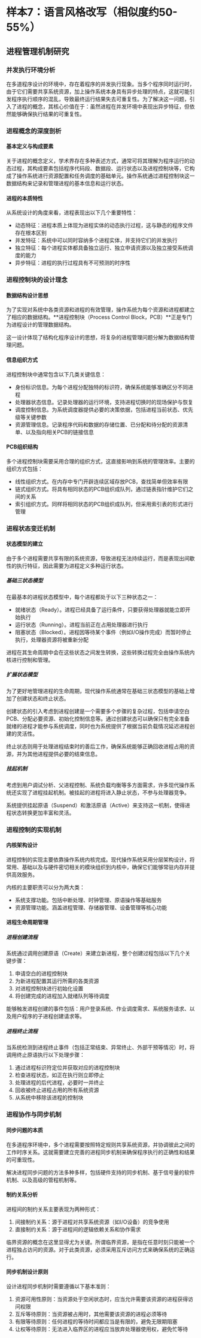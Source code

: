 # 样本7：语言风格改写（相似度约50-55%）

## 进程管理机制研究

### 并发执行环境分析

在多道程序设计的环境中，存在着程序的并发执行现象。当多个程序同时运行时，由于它们需要共享系统资源，加上操作系统本身具有异步处理的特点，这就可能引发程序执行顺序的混乱，导致最终运行结果失去可重复性。为了解决这一问题，引入了进程的概念，其核心价值在于：虽然进程在并发环境中表现出异步特征，但依然能够确保执行结果的可重复性。

### 进程概念的深度剖析

#### 基本定义与构成要素

关于进程的概念定义，学术界存在多种表述方式，通常可将其理解为程序运行的动态过程，其构成要素包括程序代码段、数据段、运行状态以及进程控制块等，它构成了操作系统进行资源配置和任务调度的基础单元。操作系统通过进程控制块这一数据结构来记录和管理进程的基本信息和运行状态。

#### 进程的本质特性

从系统设计的角度来看，进程表现出以下几个重要特性：

- 动态特征：进程本质上体现为进程实体的动态执行过程，这与静态的程序文件存在根本区别
- 并发特征：系统中可以同时容纳多个进程实体，并支持它们的并发执行
- 独立特征：每个进程实体都具备独立运行、独立申请资源以及独立接受系统调度的能力
- 异步特征：进程的执行过程具有不可预测的时序性

### 进程控制块的设计理念

#### 数据结构设计思想

为了实现对系统中各类资源和进程的有效管理，操作系统为每个资源和进程都建立了相应的数据结构。**进程控制块（Process Control Block，PCB）**正是专门为进程设计的管理数据结构。

这一设计体现了结构化程序设计的思想，将复杂的进程管理问题分解为数据结构管理问题。

#### 信息组织方式

进程控制块中通常包含以下几类关键信息：

- 身份标识信息。为每个进程分配独特的标识符，确保系统能够准确区分不同进程
- 处理器状态信息。记录处理器的运行环境，支持进程切换时的现场保护与恢复
- 调度控制信息。为系统调度器提供必要的决策依据，包括进程当前状态、优先级等关键参数
- 资源管理信息。记录程序代码和数据的存储位置、已分配和待分配的资源清单、以及指向相关PCB的链接信息

#### PCB组织结构

多个进程控制块需要采用合理的组织方式，这直接影响到系统的管理效率。主要的组织方式包括：

- 线性组织方式。在内存中专门开辟连续区域存放PCB，查找简单但效率有限
- 链式组织方式。将具有相同状态的PCB组织成队列，通过链表指针维护它们之间的关系
- 索引组织方式。同样将相同状态的PCB组织成队列，但采用索引表的形式进行管理

### 进程状态变迁机制

#### 状态模型的建立

由于多个进程需要共享有限的系统资源，导致进程无法持续运行，而是表现出间歇性的执行特征，因此需要为进程定义多种运行状态。

##### 基础三状态模型

在最基本的进程状态模型中，每个进程都处于以下三种状态之一：

- 就绪状态（Ready）。进程已经具备了运行条件，只要获得处理器就能立即开始执行
- 运行状态（Running）。进程当前正在占用处理器进行执行
- 阻塞状态（Blocked）。进程因等待某个事件（例如I/O操作完成）而暂时停止执行，处理器资源将被重新分配

进程在其生命周期中会在这些状态之间发生转换，这些转换过程完全由操作系统内核进行控制和管理。

##### 扩展状态模型

为了更好地管理进程的生命周期，现代操作系统通常在基础三状态模型的基础上增加了创建状态和终止状态。

创建状态的引入考虑到进程创建是一个需要多个步骤的复杂过程，包括申请空白PCB、分配必要资源、初始化控制信息等。通过创建状态可以确保只有完全准备就绪的进程才能参与系统调度，同时也为系统提供了根据当前负载情况延迟进程创建的灵活性。

终止状态则用于处理进程结束时的善后工作，确保系统能够正确回收进程占用的资源，并为其他进程提供必要的结束信息。

##### 挂起机制

考虑到用户调试分析、父进程控制、系统负载均衡等多方面需求，许多现代操作系统还实现了进程挂起机制。被挂起的进程将进入静止状态，不参与处理器竞争。

系统提供挂起原语（Suspend）和激活原语（Active）来支持这一机制，使得进程状态转换更加丰富和灵活。

### 进程控制的实现机制

#### 内核架构设计

进程控制的实现主要依靠操作系统内核完成。现代操作系统采用分层架构设计，将常用、基础以及与硬件密切相关的模块组织到内核中，确保它们能够常驻内存并提供高效服务。

内核的主要职责可以分为两大类：

- 系统支撑功能。包括中断处理、时钟管理、原语操作等基础服务
- 资源管理功能。涵盖进程管理、存储器管理、设备管理等核心功能

#### 进程生命周期管理

##### 进程创建流程

系统通过调用创建原语（Create）来建立新进程，整个创建过程包括以下几个关键步骤：

1. 申请空白的进程控制块
2. 为新进程配置其运行所需的各类资源
3. 对进程控制块进行初始化设置
4. 将创建完成的进程加入就绪队列等待调度

能够触发进程创建的事件包括：用户登录系统、作业调度需求、系统服务请求、以及用户程序的子进程创建请求等。

##### 进程终止流程

当系统检测到进程终止事件（包括正常结束、异常终止、外部干预等情况）时，将调用终止原语执行以下处理步骤：

1. 通过进程标识符定位并获取对应的进程控制块
2. 检查进程状态，如正在执行则立即停止
3. 处理进程的后代进程，必要时一并终止
4. 回收被终止进程占用的所有系统资源
5. 从系统中移除该进程的控制块

### 进程协作与同步机制

#### 同步问题的本质

在多道程序环境中，多个进程需要按照特定规则共享系统资源，并协调彼此之间的工作时序关系。这就需要建立完善的进程同步机制来确保程序执行的正确性和结果的可重现性。

解决进程同步问题的方法多种多样，包括硬件支持的同步机制、基于信号量的软件机制、以及高级的管程机制等。

#### 制约关系分析

进程间的制约关系主要表现为两种形式：

1. 间接制约关系：源于进程对共享系统资源（如I/O设备）的竞争使用
2. 直接制约关系：源于进程间的逻辑依赖关系和协作需求

临界资源的概念在这里显得尤为关键。所谓临界资源，是指在任意时刻只能被一个进程独占访问的资源。对于此类资源，必须采用互斥访问方式来确保系统的正确运行。

#### 同步机制设计原则

设计进程同步机制时需要遵循以下基本准则：

1. 资源可用性原则：当资源处于空闲状态时，应当允许需要该资源的进程获得访问权限
2. 互斥等待原则：当资源被占用时，其他需要该资源的进程必须等待
3. 有限等待原则：任何进程的等待时间都应当是有限的，避免无限期阻塞
4. 让权等待原则：无法进入临界区的进程应当放弃处理器使用权，避免忙等待